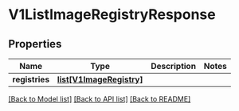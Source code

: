 # V1ListImageRegistryResponse

## Properties
Name | Type | Description | Notes
------------ | ------------- | ------------- | -------------
**registries** | [**list[V1ImageRegistry]**](V1ImageRegistry.md) |  | 

[[Back to Model list]](../vela-client/README.md#documentation-for-models) [[Back to API list]](../vela-client/README.md#documentation-for-api-endpoints) [[Back to README]](../vela-client/README.md)

